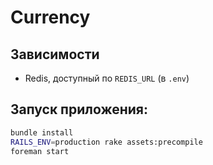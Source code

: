 # Currency

## Зависимости

* Redis, доступный по `REDIS_URL` (в `.env`)

## Запуск приложения:
```bash
bundle install
RAILS_ENV=production rake assets:precompile
foreman start
```
